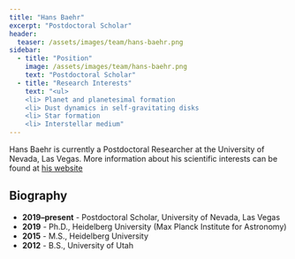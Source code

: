 ```yaml
---
title: "Hans Baehr"
excerpt: "Postdoctoral Scholar"
header:
  teaser: /assets/images/team/hans-baehr.png
sidebar:
  - title: "Position"
    image: /assets/images/team/hans-baehr.png
    text: "Postdoctoral Scholar"
  - title: "Research Interests"
    text: "<ul>
    <li> Planet and planetesimal formation
    <li> Dust dynamics in self-gravitating disks
    <li> Star formation
    <li> Interstellar medium"
---
```


Hans Baehr is currently a Postdoctoral Researcher at the University of Nevada, Las Vegas. More information about his scientific interests can be found at <a href="https://hbaehr.github.io">his website</a>

## Biography
- __2019–present__ - Postdoctoral Scholar, University of Nevada, Las Vegas
- __2019__ - Ph.D., Heidelberg University (Max Planck Institute for Astronomy)
- __2015__ - M.S., Heidelberg University
- __2012__ - B.S., University of Utah
